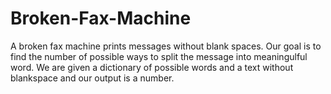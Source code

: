 # Broken-Fax-Machine

A broken fax machine prints messages without blank spaces. Our goal is to find the number of possible ways to split the message into meaningulful word. We are given a dictionary of possible words and a text without blankspace and our output is a number.
